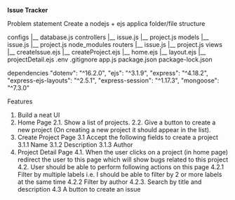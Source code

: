 **Issue Tracker**

Problem statement
Create a nodejs + ejs applica
folder/file structure

configs
  |__ database.js
controllers
  |__ issue.js
  |__ project.js
models
  |__ issue.js
  |__ project.js
node_modules
routers
  |__ issue.js
  |__ project.js
views
  |__ createIssue.ejs
  |__ createProject.ejs
  |__ home.ejs
  |__ layout.ejs
  |__ projectDetail.ejs
.env
.gitignore
app.js
package.json
package-lock.json

dependencies 
  "dotenv": "^16.2.0",
    "ejs": "^3.1.9",
    "express": "^4.18.2",
    "express-ejs-layouts": "^2.5.1",
    "express-session": "^1.17.3",
    "mongoose": "^7.3.0"


Features
1. Build a neat UI
2. Home Page
2.1. Show a list of projects.
2.2. Give a button to create a new project (On creating a new project it should appear in the list).
3. Create Project Page
3.1 Accept the following fields to create a project
3.1.1 Name
3.1.2 Description
3.1.3 Author
4. Project Detail Page
4.1. When the user clicks on a project (in home page) redirect the user to this
page which will show bugs related to this project
4.2. User should be able to perform following actions on this page
4.2.1 Filter by multiple labels i.e. I should be able to filter by 2 or more labels at the same time
4.2.2 Filter by author
4.2.3. Search by title and description
4.3 A button to create an issue